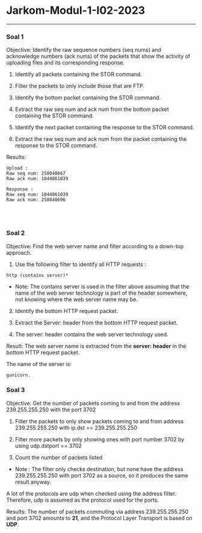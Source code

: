 # Jarkom-Modul-1-I02-2023
<hr>

### Soal 1

Objective:
Identify the raw sequence numbers (seq nums) and acknowledge numbers (ack nums) of the packets that show the activity of uploading files and its corresponding response.

1. Identify all packets containing the STOR command.

2. Filter the packets to only include those that are FTP.

3. Identify the bottom packet containing the STOR command.
   
4. Extract the raw seq num and ack num from the bottom packet containing the STOR command.

5. Identify the next packet containing the response to the STOR command.

6. Extract the raw seq num and ack num from the packet containing the response to the STOR command.

Results:
```
Upload :
Raw seq num: 258040667
Raw ack num: 1044861039
```

```
Response :
Raw seq num: 1044861039
Raw ack num: 258040696
```

<br><br>

### Soal 2

Objective:
Find the web server name and filter according to a down-top approach.

1. Use the following filter to identify all HTTP requests :

```
http (contains server)*
```


* Note:
The contains server is used in the filter above assuming that the name of the web server technology is part of the header somewhere, not knowing where the web server name may be.

2. Identify the bottom HTTP request packet.

3. Extract the Server: header from the bottom HTTP request packet.

4. The server: header contains the web server technology used.

Result:
The web server name is extracted from the **server: header** in the bottom HTTP request packet.

The name of the server is:

```
gunicorn.
```


### Soal 3

Objective:
Get the number of packets coming to and from the address 239.255.255.250 with the port 3702

1. Filter the packets to only show packets coming to and from address 239.255.255.250 with ip.dst == 239.255.255.250

2. Filter more packets by only showing ones with port number 3702 by using udp.dstport == 3702

3. Count the number of packets listed
	
* Note :
The filter only checks destination, but none have the address 239.255.255.250 with port 3702 as a source, so it produces the same result anyway.

A lot of the protocols are udp when checked using the address filter. Therefore, udp is assumed as the protocol used for the ports.

Results:
The number of packets commuting via address 239.255.255.250 and port 3702 amounts to **21**, and the Protocol Layer Transport is based on **UDP**.

